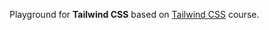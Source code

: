 Playground for **Tailwind CSS** based on [Tailwind CSS](https://frontendmasters.com/courses/tailwind-css/) course.
